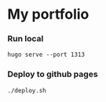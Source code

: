 # My portfolio

### Run local
```
hugo serve --port 1313
```

### Deploy to github pages
```
./deploy.sh
```